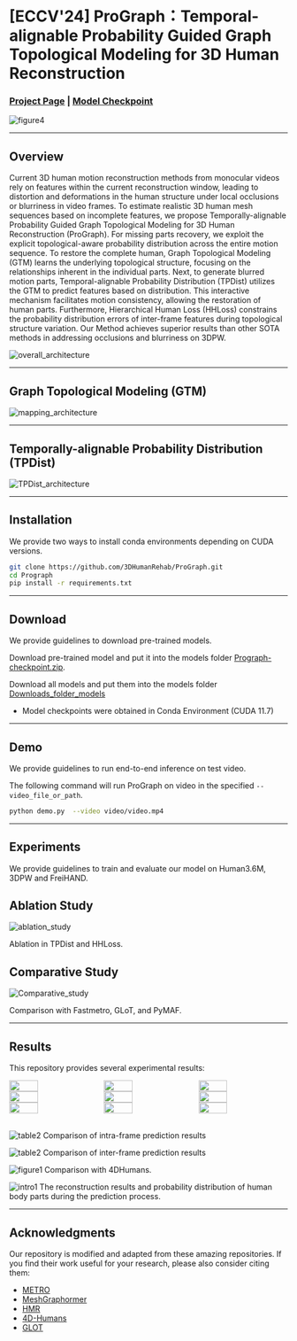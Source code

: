 # [ECCV'24] ProGraph：Temporal-alignable Probability Guided Graph Topological Modeling for 3D Human Reconstruction
### [Project Page](http://124.70.164.141:8081/) | [Model Checkpoint](https://huggingface.co/Yanggenfan/ProGraph/tree/main)


![figure4](./assert/first.png)




---

## Overview
Current 3D human motion reconstruction methods from monocular videos rely on features within the current reconstruction window, leading to distortion and deformations in the human structure under local occlusions or blurriness in video frames. To estimate realistic 3D human mesh sequences based on incomplete features, we propose Temporally-alignable Probability Guided Graph Topological Modeling for 3D Human Reconstruction (ProGraph). For missing parts recovery, we exploit the explicit topological-aware probability distribution across the entire motion sequence. To restore the complete human, Graph Topological Modeling (GTM) learns the underlying topological structure, focusing on the relationships inherent in the individual parts. Next, to generate blurred motion parts, Temporal-alignable Probability Distribution (TPDist) utilizes the GTM to predict features based on distribution. This interactive mechanism facilitates motion consistency, allowing the restoration of human parts. Furthermore, Hierarchical Human Loss (HHLoss) constrains the probability distribution errors of inter-frame features during topological structure variation. Our Method achieves superior results than other SOTA methods in addressing occlusions and blurriness on 3DPW.

![overall_architecture](./assert/pipeline.png)


---

## Graph Topological Modeling (GTM)
![mapping_architecture](./assert/mapping.png)


---
## Temporally-alignable Probability Distribution (TPDist)
![TPDist_architecture](./assert/TPDist.png)

---

## Installation
We provide two ways to install conda environments depending on CUDA versions. 

```bash
git clone https://github.com/3DHumanRehab/ProGraph.git
cd Prograph
pip install -r requirements.txt
```

---

## Download
We provide guidelines to download pre-trained models.

Download pre-trained model and put it into the models folder [Prograph-checkpoint.zip](https://huggingface.co/Yanggenfan/P-BET/resolve/main/P-BET-checkpoint.zip?download=true). 

Download all models and put them into the models folder    [Downloads_folder_models](https://huggingface.co/Yanggenfan/ProGraph/tree/main/models)


<a name="model_checkpoint"></a>

- Model checkpoints were obtained in Conda Environment (CUDA 11.7)

---

## Demo
We provide guidelines to run end-to-end inference on test video.

The following command will run ProGraph on video in the specified `--video_file_or_path`.

```bash
python demo.py  --video video/video.mp4
```

---

## Experiments
We provide guidelines to train and evaluate our model on Human3.6M, 3DPW and FreiHAND. 

## Ablation Study
![ablation_study](./assert/ablation_study.png)


Ablation in TPDist and HHLoss.
## Comparative Study
![Comparative_study](./assert/compare_study.png)


Comparison with Fastmetro, GLoT, and PyMAF.


---

## Results
This repository provides several experimental results:
<div style="display: flex; justify-content: space-between;">
    <img src="./assert/1_pro -original-original1.gif" width="32%" height="auto">
    <img src="./assert/2_pro -original-original (2).gif" width="32%" height="auto">
    <img src="./assert/5_pro -original-original.gif" width="32%" height="auto">
</div>
<div style="display: flex; justify-content: space-between;">
    <img src="./assert/2_pro -original-original (1).gif" width="32%" height="auto">
    <img src="./assert/3_pro -original-original (1).gif" width="32%" height="auto">
    <img src="./assert/4_pro -original-original.gif" width="32%" height="auto">
</div>
<div style="display: flex; justify-content: space-between;">
    <img src="./assert/4_1_pro -original-original.gif" width="32%" height="auto">
    <img src="./assert/2_pro -original-original.gif" width="32%" height="auto">
    <img src="./assert/3_pro -original-original.gif" width="32%" height="auto">
</div>

\
![table2](./assert/compare.png)
Comparison of intra-frame prediction results

![table2](./assert/compare1.png)
Comparison of inter-frame prediction results

![figure1](./assert/human4d_hightlight.png)
Comparison with 4DHumans.

![intro1](./assert/occur.png)
The reconstruction results and probability distribution of human body parts during the prediction process.


---

## Acknowledgments

Our repository is modified and adapted from these amazing repositories. If you find their work useful for your research, please also consider citing them:
- [METRO](https://github.com/microsoft/MeshTransformer)          
- [MeshGraphormer](https://github.com/microsoft/MeshGraphormer)
- [HMR](https://github.com/akanazawa/hmr)
- [4D-Humans](https://github.com/shubham-goel/4D-Humans)
- [GLOT](https://github.com/sxl142/GLoT)
